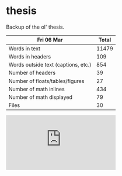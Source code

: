 thesis
======
Backup of the ol' thesis.

Fri 06 Mar | Total
---|---
Words in text| 11479
Words in headers| 109
Words outside text (captions, etc.)| 854
Number of headers| 39
Number of floats/tables/figures| 27
Number of math inlines| 434
Number of math displayed| 79
Files| 30

![](https://github.com/scphall/thesis/blob/master/Thesis/metadata.pdf)